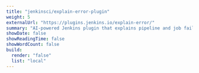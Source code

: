 ```yaml
---
title: "jenkinsci/explain-error-plugin"
weight: 5
externalUrl: "https://plugins.jenkins.io/explain-error/"
summary: "AI-powered Jenkins plugin that explains pipeline and job failures with human-readable insights."
showDate: false
showReadingTime: false
showWordCount: false
build:
  render: "false"
  list: "local"
---
```

 
